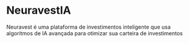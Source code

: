 # NeuravestIA
Neuravest é uma plataforma de investimentos inteligente que usa algoritmos de IA avançada para otimizar sua carteira de investimentos
